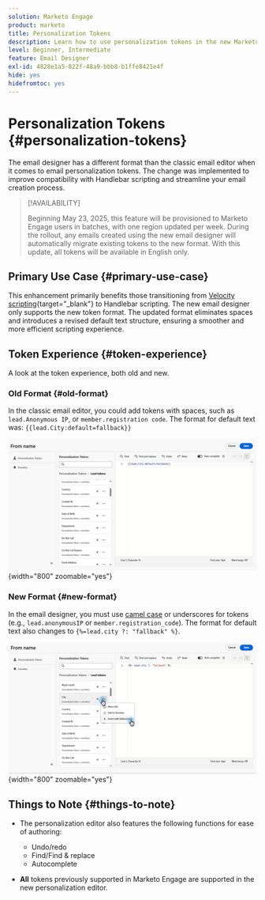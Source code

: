 ```yaml
---
solution: Marketo Engage
product: marketo
title: Personalization Tokens
description: Learn how to use personalization tokens in the new Marketo Engage Email Designer
level: Beginner, Intermediate
feature: Email Designer
exl-id: 4828e1a5-822f-48a9-bbb8-b1ffe8421e4f
hide: yes
hidefromtoc: yes
---
```

# Personalization Tokens {#personalization-tokens}

The email designer has a different format than the classic email editor when it comes to email personalization tokens. The change was implemented to improve compatibility with Handlebar scripting and streamline your email creation process.

>[!AVAILABILITY]
>
>Beginning May 23, 2025, this feature will be provisioned to Marketo Engage users in batches, with one region updated per week. During the rollout, any emails created using the new email designer will automatically migrate existing tokens to the new format. With this update, all tokens will be available in English only.

## Primary Use Case {#primary-use-case}

This enhancement primarily benefits those transitioning from [Velocity scripting](https://experienceleague.adobe.com/en/docs/marketo-developer/marketo/email-scripting){target="_blank"} to Handlebar scripting. The new email designer only supports the new token format. The updated format eliminates spaces and introduces a revised default text structure, ensuring a smoother and more efficient scripting experience.

## Token Experience {#token-experience}

A look at the token experience, both old and new.

### Old Format {#old-format}

In the classic email editor, you could add tokens with spaces, such as `lead.Anonymous IP`, or `member.registration code`. The format for default text was: `{{lead.City:default=fallback}}`

   ![](assets/personalization-tokens-1.png){width="800" zoomable="yes"}

### New Format {#new-format}

In the email designer, you must use [camel case](https://developer.mozilla.org/en-US/docs/Glossary/Camel_case) or underscores for tokens (e.g., `lead.anonymousIP` or `member.registration_code`). The format for default text also changes to `{%=lead.city ?: "fallback" %}`.

   ![](assets/personalization-tokens-2.png){width="800" zoomable="yes"}

## Things to Note {#things-to-note}

* The personalization editor also features the following functions for ease of authoring:

  * Undo/redo
  * Find/Find & replace
  * Autocomplete

* **All** tokens previously supported in Marketo Engage are supported in the new personalization editor.
